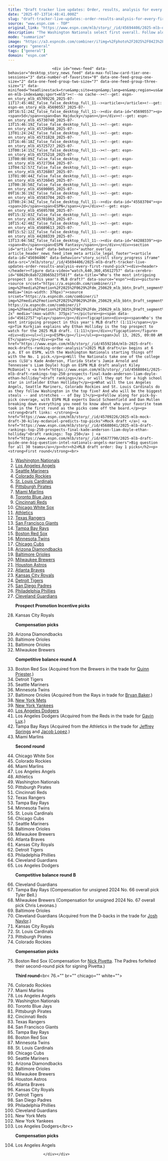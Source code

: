 ```yaml
---
title: "Draft tracker live updates: Order, results, analysis for every first-round pick"
date: "2025-07-13T14:48:41.000Z"
slug: "draft-tracker-live-updates:-order-results-analysis-for-every-first-round-pick"
source: "www.espn.com - TOP"
original_link: "https://www.espn.com/mlb/story/_/id/45694406/2025-mlb-draft-tracker-live-updates-order-results-analysis-every-first-round-pick"
description: "The Washington Nationals select first overall. Follow along for pick-by-pick coverage."
mode: "summarize"
image: "https://a3.espncdn.com/combiner/i?img=%2Fphoto%2F2025%2F0423%2Fr1482825_1296x729_16%2D9.jpg"
category: "general"
tags: ["general"]
domain: "espn.com"
---
```

<div id="readability-page-1" class="page"><div id="pane-main" tabindex="-1">

                        <div id="news-feed" data-behavior="desktop_story_news_feed" data-max-follow-card-tier-one-sessions="3" data-number-of-favorites="0" data-one-feed-group-one-size="2" data-one-feed-group-two-size="7" data-one-feed-group-three-size="1" data-minifeed="headlinestack=true&amp;site=espn&amp;lang=en&amp;region=us&amp;pubkey=espn-en-mlb-index&amp;sport=mlb"><!--no cache--><!--get: espn-en_story_mlb_45709226_2025-07-11T17:45:40Z_false_false_desktop_full_11--><article></article><!--get: espn-en_story_mlb_45690557_2025-07-10T16:51:24Z_false_false_desktop_full_11--><div data-id="45690557"><p><span>5d</span><span>Dan Hajducky</span></p></div><!--get: espn-en_story_mlb_45730740_2025-07-13T15:46:19Z_false_false_desktop_full_11--><!--get: espn-en_story_mlb_45726968_2025-07-13T01:24:24Z_false_false_desktop_full_11--><!--get: espn-en_story_mlb_45731828_2025-07-13T16:46:18Z_false_false_desktop_full_11--><!--get: espn-en_story_mlb_45725727_2025-07-13T00:14:15Z_false_false_desktop_full_11--><!--get: espn-en_story_mlb_45725218_2025-07-13T00:08:09Z_false_false_desktop_full_11--><!--get: espn-en_story_mlb_45727364_2025-07-13T04:52:57Z_false_false_desktop_full_11--><!--get: espn-en_story_mlb_45726807_2025-07-13T01:00:44Z_false_false_desktop_full_11--><!--get: espn-en_story_mlb_45726045_2025-07-13T00:38:50Z_false_false_desktop_full_11--><!--get: espn-en_story_mlb_45690005_2025-07-09T16:36:19Z_false_false_desktop_full_11--><!--get: espn-en_story_mlb_45583704_2025-07-13T00:24:34Z_false_false_desktop_full_11--><div data-id="45583704"><p><span>2d</span><span>ESPN</span></p></div><!--get: espn-en_story_mlb_45695708_2025-07-09T15:32:03Z_false_false_desktop_full_11--><!--get: espn-en_story_mlb_45701063_2025-07-10T15:42:48Z_false_false_desktop_full_11--><!--get: espn-en_story_mlb_45689613_2025-07-08T15:52:12Z_false_false_desktop_full_11--><!--get: espn-en_story_mlb_44288339_2025-07-13T13:04:58Z_false_false_desktop_full_11--><div data-id="44288339"><p><span>4h</span><span>ESPN Fantasy</span></p></div></div><section id="article-feed" data-behavior="author_overlay article_header_news_feed_item_meta article_legal_footer"><article data-id="45694406" data-behavior="story_scroll story_progress iframe" data-src="/mlb/story/_/id/45694406/2025-mlb-draft-tracker-live-updates-order-results-analysis-every-first-round-pick"><div><header></header><figure data-video="watch,640,360,45612757" data-cerebro-id="68620c8ab7228b65b23f581f" data-title="Who's the most intriguing prospect in this year's MLB draft?" data-source="espn"><div><picture><source srcset="https://a.espncdn.com/combiner/i?img=%2Fmedia%2Fmotion%2F2025%2F0629%2Fdm_250629_mlb_bbtn_Draft_segment%2Fdm_250629_mlb_bbtn_Draft_segment.jpg&amp;w=943&amp;h=530&amp;cquality=80&amp;format=jpg" media="(min-width: 376px)"><source srcset="https://a.espncdn.com/combiner/i?img=%2Fmedia%2Fmotion%2F2025%2F0629%2Fdm_250629_mlb_bbtn_Draft_segment%2Fdm_250629_mlb_bbtn_Draft_segment.jpg&amp;w=375&amp;cquality=80, https://a.espncdn.com/combiner/i?img=%2Fmedia%2Fmotion%2F2025%2F0629%2Fdm_250629_mlb_bbtn_Draft_segment%2Fdm_250629_mlb_bbtn_Draft_segment.jpg&amp;w=750&amp;cquality=40&amp;format=jpg 2x" media="(max-width: 375px)"></picture><p><span data-id="45612757">play</span></p></div><figcaption><div><p><span>Who's the most intriguing prospect in this year's MLB draft? (1:11)</span></p><p>Tim Kurkjian explains why Ethan Holliday is the top prospect to watch for the 2025 MLB draft. (1:11)</p></div></figcaption></figure><div><div><ul><li><p>ESPN</p></li></ul><p><span>Jul 13, 2025, 09:00 AM ET</span></p></div><p>The <a href="https://www.espn.com/mlb/story/_/id/45592164/mlb-2025-draft-mock-drafts-ranking-order-analysis">2025 MLB draft</a> begins at 6 p.m. ET on ESPN, with the Washington Nationals starting things off with the No. 1 pick.</p><p>Will the Nationals take one of the college aces (LSU's Kade Anderson, Florida State's Jamie Arnold and Tennessee's Liam Doyle) high on ESPN MLB draft analyst Kiley McDaniel's <a href="https://www.espn.com/mlb/story/_/id/45688041/2025-mlb-draft-rankings-top-250-prospects-final-kade-anderson-liam-doyle-ethan-holliday">draft rankings</a>, or will they opt for a high school star in infielder Ethan Holliday?</p><p>What will the Los Angeles Angels, Seattle Mariners, Colorado Rockies and St. Louis Cardinals do as they follow Washington in the top five? And who will be the biggest steals -- and stretches -- of Day 1?</p><p>Follow along for pick-by-pick coverage, with ESPN MLB experts David Schoenfield and Dan Mullen breaking down everything you need to know about who your favorite team took in the first round as the picks come off the board.</p><p><strong>Draft links: </strong><a href="https://www.espn.com/mlb/story/_/id/45709226/2025-mlb-mock-draft-30-kiley-mcdaniel-predicts-top-picks">Mock draft </a>| <a href="https://www.espn.com/mlb/story/_/id/45688041/2025-mlb-draft-rankings-top-250-prospects-final-kade-anderson-liam-doyle-ethan-holliday">Draft rankings: Top 250</a> | <a href="https://www.espn.com/mlb/story/_/id/45677790/2025-mlb-draft-guide-one-big-question-intel-nationals-angels-mariners">Big question for all 30 teams</a></p><hr><h2>MLB draft order: Day 1 picks</h2><p><strong>First round</strong><br>
1. <a data-clubhouse-guid="a73e1046-e9aa-ef6b-4e0d-2a7c808cb284" href="https://www.espn.com/mlb/team/_/name/wsh/washington-nationals">Washington Nationals</a><br>
2. <a data-clubhouse-guid="053868c7-8bff-5edb-3cb6-f5490f33ef99" href="https://www.espn.com/mlb/team/_/name/laa/los-angeles-angels">Los Angeles Angels</a><br>
3. <a data-clubhouse-guid="56d60582-088f-6848-5180-1fb04440cf87" href="https://www.espn.com/mlb/team/_/name/sea/seattle-mariners">Seattle Mariners</a><br>
4. <a data-clubhouse-guid="f3f1ba71-05f1-a49a-0363-3b1d8e0db4cf" href="https://www.espn.com/mlb/team/_/name/col/colorado-rockies">Colorado Rockies</a><br>
5. <a data-clubhouse-guid="c781e7c6-2c5b-beaf-55b8-999c76f76661" href="https://www.espn.com/mlb/team/_/name/stl/st-louis-cardinals">St. Louis Cardinals</a><br>
6. <a data-clubhouse-guid="5b8fc9be-4020-52c6-aa28-9a0f2d4383e0" href="https://www.espn.com/mlb/team/_/name/pit/pittsburgh-pirates">Pittsburgh Pirates</a><br>
7. <a data-clubhouse-guid="74909d10-eacb-1376-ef1e-d0f37d7c67ca" href="https://www.espn.com/mlb/team/_/name/mia/miami-marlins">Miami Marlins</a><br>
8. <a data-clubhouse-guid="0151aed9-9f11-ceae-195d-180ca603b64a" href="https://www.espn.com/mlb/team/_/name/tor/toronto-blue-jays">Toronto Blue Jays</a><br>
9. <a data-clubhouse-guid="04b65a0b-3cca-d795-0e21-23606470418a" href="https://www.espn.com/mlb/team/_/name/cin/cincinnati-reds">Cincinnati Reds</a><br>
10. <a data-clubhouse-guid="8f4800c6-3c05-b3d5-8186-9750cd72a3c2" href="https://www.espn.com/mlb/team/_/name/chw/chicago-white-sox">Chicago White Sox</a><br>
11. <a href="https://www.espn.com/mlb/team/_/name/ath/athletics">Athletics</a><br>
12. <a data-clubhouse-guid="4fa2cf46-09fc-255f-74a1-2a8857b0e671" href="https://www.espn.com/mlb/team/_/name/tex/texas-rangers">Texas Rangers</a><br>
13. <a data-clubhouse-guid="e072b79c-4fa1-3a55-bdcd-4d7d9734d79b" href="https://www.espn.com/mlb/team/_/name/sf/san-francisco-giants">San Francisco Giants</a><br>
14. <a data-clubhouse-guid="f8a579c6-08b9-7584-141d-317d0645763b" href="https://www.espn.com/mlb/team/_/name/tb/tampa-bay-rays">Tampa Bay Rays</a><br>
15. <a data-clubhouse-guid="c6df06f6-785d-3900-4935-5fd13742e2ee" href="https://www.espn.com/mlb/team/_/name/bos/boston-red-sox">Boston Red Sox</a><br>
16. <a data-clubhouse-guid="a6e97b3f-4244-98be-79a2-f4b33f3365e6" href="https://www.espn.com/mlb/team/_/name/min/minnesota-twins">Minnesota Twins</a><br>
17. <a data-clubhouse-guid="5cda5067-7075-66b1-4b94-2333ab8d9807" href="https://www.espn.com/mlb/team/_/name/chc/chicago-cubs">Chicago Cubs</a><br>
18. <a data-clubhouse-guid="43e14a76-ff66-49ed-24fc-2835932f99dd" href="https://www.espn.com/mlb/team/_/name/ari/arizona-diamondbacks">Arizona Diamondbacks</a><br>
19. <a data-clubhouse-guid="9ca473b8-e73e-a33d-8ea0-b4d160be4be7" href="https://www.espn.com/mlb/team/_/name/bal/baltimore-orioles">Baltimore Orioles</a><br>
20. <a data-clubhouse-guid="4750d73d-d92e-b390-758c-2c7b44a810db" href="https://www.espn.com/mlb/team/_/name/mil/milwaukee-brewers">Milwaukee Brewers</a><br>
21. <a data-clubhouse-guid="00a3015f-09ec-1b03-52af-656f5e0a18d5" href="https://www.espn.com/mlb/team/_/name/hou/houston-astros">Houston Astros</a><br>
22. <a data-clubhouse-guid="122673a3-bf06-4432-6950-b8a32e52ac2e" href="https://www.espn.com/mlb/team/_/name/atl/atlanta-braves">Atlanta Braves</a><br>
23. <a data-clubhouse-guid="11a5df00-0945-35a5-66fe-a3a107975558" href="https://www.espn.com/mlb/team/_/name/kc/kansas-city-royals">Kansas City Royals</a><br>
24. <a data-clubhouse-guid="b27c64bf-4f18-f713-ba06-db1bce2394e7" href="https://www.espn.com/mlb/team/_/name/det/detroit-tigers">Detroit Tigers</a><br>
25. <a data-clubhouse-guid="4dec648c-3eb9-055c-aebc-2711f30975a0" href="https://www.espn.com/mlb/team/_/name/sd/san-diego-padres">San Diego Padres</a><br>
26. <a data-clubhouse-guid="ff1e263a-f6a6-93c3-1373-418623652ff0" href="https://www.espn.com/mlb/team/_/name/phi/philadelphia-phillies">Philadelphia Phillies</a><br>
27. <a data-clubhouse-guid="6ad8fa03-36bc-baab-c76a-345b6544424d" href="https://www.espn.com/mlb/team/_/name/cle/cleveland-guardians">Cleveland Guardians</a></p><p><strong>Prospect Promotion Incentive picks</strong><br>
28. Kansas City Royals</p><p><strong>Compensation picks</strong><br>
29. Arizona Diamondbacks<br>
30. Baltimore Orioles<br>
31. Baltimore Orioles<br>
32. Milwaukee Brewers</p><p><strong>Competitive balance round A</strong><br>
33. Boston Red Sox (Acquired from the Brewers in the trade for <a data-player-guid="320d3bc5-be84-3c59-b976-399ebbb453a6" href="https://www.espn.com/mlb/player/_/id/42449/quinn-priester">Quinn Priester</a>.)<br>
34. Detroit Tigers<br>
35. Seattle Mariners<br>
36. Minnesota Twins<br>
37. Baltimore Orioles (Acquired from the Rays in trade for <a data-player-guid="9b499f37-06a1-d04e-7ff3-0294825e065f" href="https://www.espn.com/mlb/player/_/id/40884/bryan-baker">Bryan Baker</a>.)<br>
38. <a data-clubhouse-guid="d08426cc-bf13-5d7b-5217-6d4662019bc6" href="https://www.espn.com/mlb/team/_/name/nym/new-york-mets">New York Mets</a><br>
39. <a data-clubhouse-guid="2b9cedf3-ce60-0bcf-fafe-8cd055255685" href="https://www.espn.com/mlb/team/_/name/nyy/new-york-yankees">New York Yankees</a><br>
40. <a data-clubhouse-guid="fb7cf413-5156-9fc2-abe0-2273b89f70db" href="https://www.espn.com/mlb/team/_/name/lad/los-angeles-dodgers">Los Angeles Dodgers</a><br>
41. Los Angeles Dodgers (Acquired from the Reds in the trade for <a data-player-guid="1203bbaf-c0c9-1f1c-68d0-f3f7924e2b47" href="https://www.espn.com/mlb/player/_/id/40423/gavin-lux">Gavin Lux</a>.)<br>
42. Tampa Bay Rays (Acquired from the Athletics in the trade for <a data-player-guid="c7c6bb48-53b0-9fe9-5163-8b22fcdd0487" href="https://www.espn.com/mlb/player/_/id/35397/jeffrey-springs">Jeffrey Springs</a> and <a data-player-guid="7da9c8dc-3463-ce3b-7446-88829e3307ab" href="https://www.espn.com/mlb/player/_/id/42239/jacob-lopez">Jacob Lopez</a>.)<br>
43. Miami Marlins</p><p><strong>Second round</strong><br>
44. Chicago White Sox<br>
45. Colorado Rockies<br>
46. Miami Marlins<br>
47. Los Angeles Angels<br>
48. Athletics<br>
49. Washington Nationals<br>
50. Pittsburgh Pirates<br>
51. Cincinnati Reds<br>
52. Texas Rangers<br>
53. Tampa Bay Rays<br>
54. Minnesota Twins<br>
55. St. Louis Cardinals<br>
56. Chicago Cubs<br>
57. Seattle Mariners<br>
58. Baltimore Orioles<br>
59. Milwaukee Brewers<br>
60. Atlanta Braves<br>
61. Kansas City Royals<br>
62. Detroit Tigers<br>
63. Philadelphia Phillies<br>
64. Cleveland Guardians<br>
65. Los Angeles Dodgers</p><p><strong>Competitive balance round B</strong><br>
66. Cleveland Guardians<br>
67. Tampa Bay Rays (Compensation for unsigned 2024 No. 66 overall pick Tyler Bell.)<br>
68. Milwaukee Brewers (Compensation for unsigned 2024 No. 67 overall pick Chris Levonas.)<br>
69. Baltimore Orioles<br>
70. Cleveland Guardians (Acquired from the D-backs in the trade for <a data-player-guid="04a30dc3-3637-3fbf-5ca8-0faf7a706e3a" href="https://www.espn.com/mlb/player/_/id/35066/josh-naylor">Josh Naylor</a>.)<br>
71. Kansas City Royals<br>
72. St. Louis Cardinals<br>
73. Pittsburgh Pirates<br>
74. Colorado Rockies</p><p><strong>Compensation picks</strong><br>
75. Boston Red Sox (Compensation for <a data-player-guid="83c3dc73-d5c3-4be0-d9df-93f264e72220" href="https://www.espn.com/mlb/player/_/id/36071/nick-pivetta">Nick Pivetta</a>. The Padres forfeited their second-round pick for signing Pivetta.)</p><p><strong>Third round</strong><br< 76.="" br="" chicago="" white=""><br>
77. Colorado Rockies<br>
78. Miami Marlins<br>
79. Los Angeles Angels<br>
80. Washington Nationals<br>
81. Toronto Blue Jays<br>
82. Pittsburgh Pirates<br>
83. Cincinnati Reds<br>
84. Texas Rangers<br>
85. San Francisco Giants<br>
86. Tampa Bay Rays<br>
87. Boston Red Sox<br>
88. Minnesota Twins<br>
89. St. Louis Cardinals<br>
90. Chicago Cubs<br>
91. Seattle Mariners<br>
92. Arizona Diamondbacks<br>
93. Baltimore Orioles<br>
94. Milwaukee Brewers<br>
95. Houston Astros<br>
96. Atlanta Braves<br>
97. Kansas City Royals<br>
98. Detroit Tigers<br>
99. San Diego Padres<br>
100. Philadelphia Phillies<br>
101. Cleveland Guardians<br>
102. New York Mets<br>
103. New York Yankees<br>
104. Los Angeles Dodgers</br<></p><p><strong>Compensation picks</strong><br>
105. Los Angeles Angels</p>
</div></div></article></section>

                        
                    </div></div>